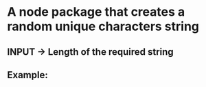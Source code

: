 # A node package that creates a random unique characters string 

## INPUT -> Length of the required string

##   Example:
